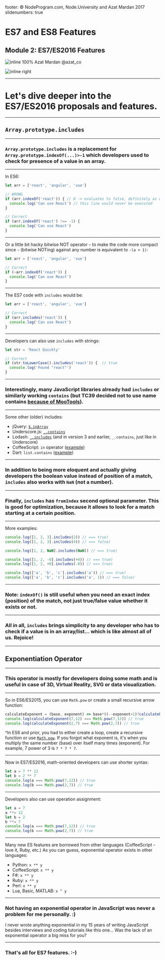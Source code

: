 footer: © NodeProgram.com, Node.University and Azat Mardan 2017
slidenumbers: true

# ES7 and ES8 Features
## Module 2: ES7/ES2016 Features

![inline 100%](images/azat.jpeg)
Azat Mardan @azat_co

![inline right](images/nu.png)

---

# Let's dive deeper into the ES7/ES2016 proposals and features.

---

## `Array.prototype.includes`

---


### `Array.prototype.includes` is a replacement for `Array.prototype.indexOf(...)>-1` which developers used to check for presence of a value in an array.

---

In ES6:

```js
let arr = ['react', 'angular', 'vue']

// WRONG
if (arr.indexOf('react')) { // 0 -> evaluates to false, definitely as we expected
  console.log('Can use React') // this line would never be executed
}

// Correct
if (arr.indexOf('react') !== -1) {
  console.log('Can use React')
}
```

---

Or a little bit hacky bitwise NOT operator `~` to make the code more compact since `~` (bitwise NOTing) against any number is equivalent to `-(a + 1)`:

```js
let arr = ['react', 'angular', 'vue']

// Correct
if (~arr.indexOf('react')) {
  console.log('Can use React')
}
```

---

The ES7 code with `includes` would be:

```js
let arr = ['react', 'angular', 'vue']

// Correct
if (arr.includes('react')) {
  console.log('Can use React')
}
```

---

Developers can also use `includes` with strings:

```js
let str = 'React Quickly'

// Correct
if (str.toLowerCase().includes('react')) {  // true
  console.log('Found "react"')  
}
```

---

### Interestingly, many JavaScript libraries already had `includes` or similarly working `contains` (but TC39 decided not to use name contains [because of MooTools](https://esdiscuss.org/topic/having-a-non-enumerable-array-prototype-contains-may-not-be-web-compatible)).

---

Some other (older) includes:

* jQuery: [`$.inArray`](http://api.jquery.com/jquery.inarray)
* Underscore.js: [`_.contains`](http://underscorejs.org/#contains)
* Lodash: [`_.includes`](https://lodash.com/docs/4.17.3#includes) (and in version 3 and earlier, `_.contains`, just like in Underscore)
* CoffeeScript: `in` operator ([example](http://bit.ly/2jGxfaL))
* Dart: `list.contains` ([example](https://gist.github.com/anonymous/b8e39109e5705a9a0ff7281c1af97195))

---

### In addition to being more eloquent and actually giving developers the boolean value instead of position of a match, `includes` also works with `NaN` (not a number).

---

### Finally, `includes` has `fromIndex` second optional parameter. This is good for optimization, because it allows to look for a match starting at a certain position.

---

More examples:

```js
console.log([1, 2, 3].includes(2)) // === true)
console.log([1, 2, 3].includes(4)) // === false)

console.log([1, 2, NaN].includes(NaN)) // === true)

console.log([1, 2, -0].includes(+0)) // === true)
console.log([1, 2, +0].includes(-0)) // === true)

console.log(['a', 'b', 'c'].includes('a')) // === true)
console.log(['a', 'b', 'c'].includes('a', 1)) // === false)
```

---

### Note: `indexOf()` is still useful when you need an exact index (position) of the match, not just true/false value whether it exists or not.

---

### All in all, `includes` brings simplicity to any developer who has to check if a value is in an array/list... which is like almost all of us. Rejoice!

---

## Exponentiation Operator

---

### This operator is mostly for developers doing some math and is useful in case of 3D, Virtual Reality, SVG or data visualization.

---


So in ES6/ES2015, you can use `Math.pow` or create a small recursive arrow function:

```js
calculateExponent = (base, exponent) => base*((--exponent>1)?calculateExponent(base, exponent):base)
console.log(calculateExponent(7,12) === Math.pow(7,12)) // true
console.log(calculateExponent(2,7) === Math.pow(2,7)) // true
```

^In ES6 and prior, you had to either create a loop, create a recursive function or use [`Math.pow`](https://developer.mozilla.org/en-US/docs/Web/JavaScript/Reference/Global_Objects/Math/pow). If you forgot what exponent is, it's when you multiply the same number (base) over itself many times (exponent). For example, 7 power of 3 is `7 * 7 * 7`.

---

Now in ES7/ES2016, math-oriented developers can use shorter syntax:

```js
let a = 7 ** 12
let b = 2 ** 7
console.log(a === Math.pow(7,12)) // true
console.log(b === Math.pow(2,7)) // true
```

---

Developers also can use operation assignment:

```js
let a = 7
a **= 12
let b = 2
b **= 7
console.log(a === Math.pow(7,12)) // true
console.log(b === Math.pow(2,7)) // true
```

---

Many new ES features are borrowed from other languages (CoffeeScript - love it, Ruby, etc.) As you can guess, exponential operator exists in other languages:

* Python: `x ** y`
* CoffeeScript: `x ** y`
* F#: `x ** y`
* Ruby: `x ** y`
* Perl: `x ** y`
* Lua, Basic, MATLAB: `x ^ y`

---

### Not having an exponential operator in JavaScript was never a problem for me personally. :)

I never wrote anything exponential in my 15 years of writing JavaScript besides interviews and coding tutorials like this one... Was the lack of an exponential operator a big miss for you?

---

### That's all for ES7 features. :-)

